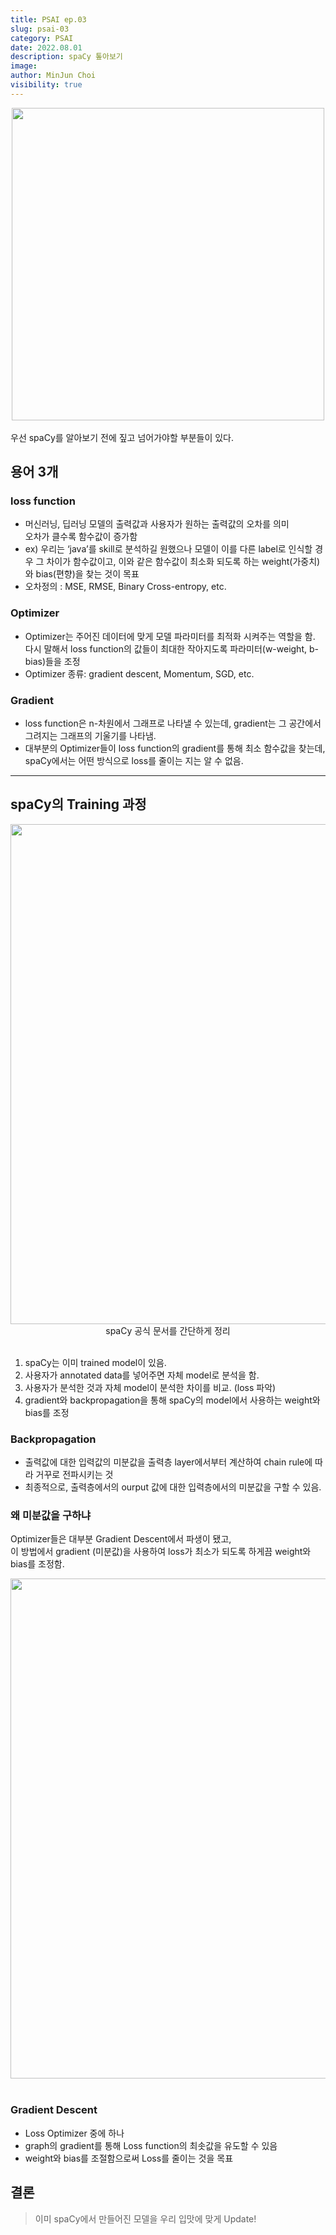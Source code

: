 ```yaml
---
title: PSAI ep.03
slug: psai-03
category: PSAI
date: 2022.08.01
description: spaCy 톺아보기
image: 
author: MinJun Choi
visibility: true
---
```

<center>
<img src="/psai-03/01.png"  width="500">
</center>
</br>
우선 spaCy를 알아보기 전에 짚고 넘어가야할 부분들이 있다.

## 용어 3개
### loss function
* 머신러닝, 딥러닝 모델의 출력값과 사용자가 원하는 출력값의 오차를 의미</br>오차가 클수록 함수값이 증가함
* ex) 우리는 ‘java’를 skill로 분석하길 원했으나 모델이 이를 다른 label로 인식할 경우 그 차이가 함수값이고, 이와 같은 함수값이 최소화 되도록 하는 weight(가중치)와 bias(편향)을 찾는 것이 목표
* 오차정의 : MSE, RMSE, Binary Cross-entropy, etc. </br>
### Optimizer
* Optimizer는 주어진 데이터에 맞게 모델 파라미터를 최적화 시켜주는 역할을 함. </br>다시 말해서 loss function의 값들이 최대한 작아지도록 파라미터(w-weight, b-bias)들을 조정
* Optimizer 종류: gradient descent, Momentum, SGD, etc. </br>
### Gradient
* loss function은 n-차원에서 그래프로 나타낼 수 있는데, gradient는 그 공간에서 그려지는 그래프의 기울기를 나타냄. 
* 대부분의 Optimizer들이 loss function의 gradient를 통해 최소 함수값을 찾는데, spaCy에서는 어떤 방식으로 loss를 줄이는 지는 알 수 없음. 
---
## spaCy의 Training 과정
<center>
<img src="/psai-03/02.png"  width="800">
spaCy 공식 문서를 간단하게 정리
</center>
</br>

1. spaCy는 이미 trained model이 있음.
2. 사용자가 annotated data를 넣어주면 자체 model로 분석을 함.
3. 사용자가 분석한 것과 자체 model이 분석한 차이를 비교. (loss 파악)
4. gradient와 backpropagation을 통해 spaCy의 model에서 사용하는 weight와 bias를 조정 </br>

### Backpropagation
* 출력값에 대한 입력값의 미분값을 출력층 layer에서부터 계산하여 chain rule에 따라 거꾸로 전파시키는 것
* 최종적으로, 출력층에서의 ourput 값에 대한 입력층에서의 미분값을 구할 수 있음. </br>

### 왜 미분값을 구하냐
Optimizer들은 대부분 Gradient Descent에서 파생이 됐고, </br>
이 방법에서 gradient (미분값)을 사용하여 loss가 최소가 되도록 하게끔 weight와 bias를 조정함.
<center>
<img src="/psai-03/03.png"  width="800">
</center>
</br>

### Gradient Descent
* Loss Optimizer 중에 하나
* graph의 gradient를 통해 Loss function의 최솟값을 유도할 수 있음
* weight와 bias를 조절함으로써 Loss를 줄이는 것을 목표</br>

## 결론
> 이미 spaCy에서 만들어진 모델을 우리 입맛에 맞게 Update!